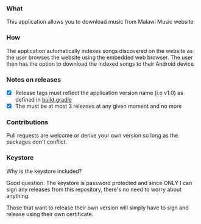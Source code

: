 ### What

This application allows you to download music from Malawi Music website

### How

The application automatically indexes songs discovered on the website as the user browses the 
website using the embedded web browser. The user then has  the option to download the indexed songs to their Android device.

### Notes on releases

- [x] Release tags must reflect the application version name (i.e v1.0) as defined in [build.gradle](app/build.gradle)
- [x] The must be at most 3 releases at any given moment and no more

### Contributions

Pull requests are welcome or derive your own version so long as the packages don't conflict.

### Keystore

Why is the keystore included?

Good question. The keystore is password protected and since ONLY I can sign any releases from
this repository, there's no need to worry about anything.

Those that want to release their own version will simply have to sign and release using their
own certificate.